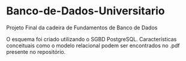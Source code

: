# Banco-de-Dados-Universitario
Projeto Final da cadeira de Fundamentos de Banco de Dados

O esquema foi criado utilizando o SGBD PostgreSQL.
Características conceituais como o modelo relacional podem ser encontrados no .pdf presente no repositório.

